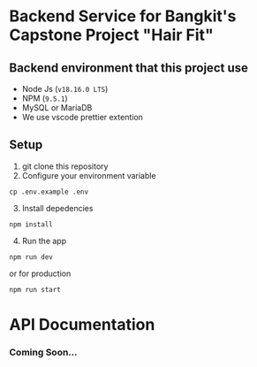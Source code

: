 # Backend Service for Bangkit's Capstone Project "Hair Fit"
## Backend environment that this project use
- Node Js (`v18.16.0 LTS`)
- NPM (`9.5.1`)
- MySQL or MariaDB
- We use vscode prettier extention
## Setup
1. git clone this repository
2. Configure your environment variable 
```shell
cp .env.example .env
```
3. Install depedencies 
```shell
npm install
```
4. Run the app 
```shell
npm run dev
```
or for production
```shell
npm run start
```

# API Documentation

### Coming Soon...

